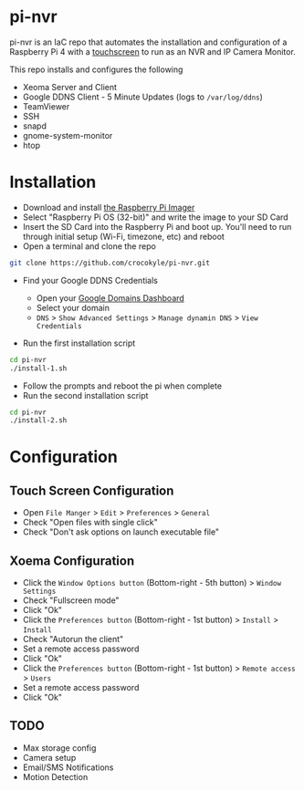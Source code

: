 # pi-nvr

pi-nvr is an IaC repo that automates the installation and configuration of a Raspberry Pi 4 with a [touchscreen](https://www.amazon.com/gp/product/B08Q34RS7M/ref=ppx_yo_dt_b_asin_title_o01_s01?ie=UTF8&psc=1) to run as an NVR and IP Camera Monitor.

This repo installs and configures the following
- Xeoma Server and Client
- Google DDNS Client - 5 Minute Updates (logs to `/var/log/ddns`)
- TeamViewer
- SSH
- snapd
- gnome-system-monitor
- htop

# Installation

- Download and install [the Raspberry Pi Imager](https://www.raspberrypi.org/software/)
- Select "Raspberry Pi OS (32-bit)" and write the image to your SD Card
- Insert the SD Card into the Raspberry Pi and boot up. You'll need to run through initial setup (Wi-Fi, timezone, etc) and reboot
- Open a terminal and clone the repo
```bash
git clone https://github.com/crocokyle/pi-nvr.git
```
- Find your Google DDNS Credentials
  - Open your [Google Domains Dashboard](https://domains.google.com/registrar)
  - Select your domain
  - `DNS` > `Show Advanced Settings` > `Manage dynamin DNS` > `View Credentials`

- Run the first installation script
```bash
cd pi-nvr
./install-1.sh
```
  - Follow the prompts and reboot the pi when complete
- Run the second installation script
```bash
cd pi-nvr
./install-2.sh
```

# Configuration

## Touch Screen Configuration
- Open `File Manger` > `Edit` > `Preferences` > `General`
- Check "Open files with single click"
- Check "Don't ask options on launch executable file"

## Xoema Configuration
- Click the `Window Options button` (Bottom-right - 5th button) > `Window Settings`
- Check "Fullscreen mode"
- Click "Ok"
- Click the `Preferences button` (Bottom-right - 1st button) > `Install` > `Install`
- Check "Autorun the client"
- Set a remote access password
- Click "Ok"
- Click the `Preferences button` (Bottom-right - 1st button) > `Remote access` > `Users`
- Set a remote access password
- Click "Ok"

## TODO
- Max storage config
- Camera setup
- Email/SMS Notifications
- Motion Detection
